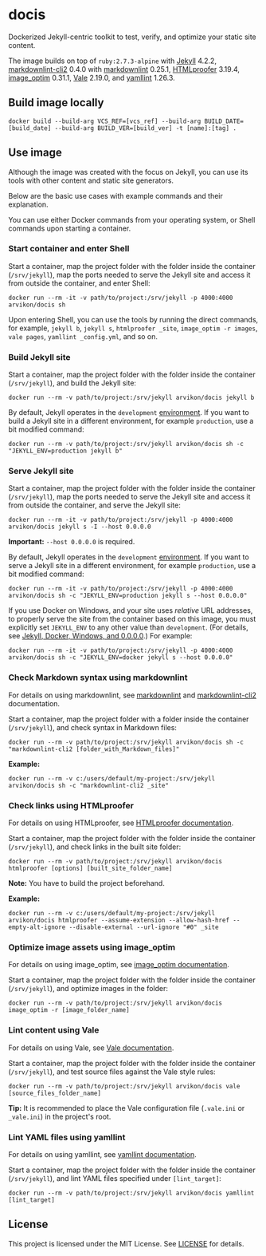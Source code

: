 # docis

Dockerized Jekyll-centric toolkit to test,
verify, and optimize your static site content.

The image builds on top of `ruby:2.7.3-alpine` with
[Jekyll](https://jekyllrb.com/) 4.2.2,
[markdownlint-cli2](https://github.com/DavidAnson/markdownlint-cli2) 0.4.0
with [markdownlint](https://github.com/DavidAnson/markdownlint) 0.25.1,
[HTMLproofer](https://github.com/gjtorikian/html-proofer) 3.19.4,
[image_optim](https://github.com/toy/image_optim) 0.31.1,
[Vale](https://github.com/errata-ai/vale) 2.19.0, and
[yamllint](https://github.com/adrienverge/yamllint) 1.26.3.

## Build image locally

```console
docker build --build-arg VCS_REF=[vcs_ref] --build-arg BUILD_DATE=[build_date] --build-arg BUILD_VER=[build_ver] -t [name]:[tag] .
```

## Use image

Although the image was created with the focus on Jekyll, you can
use its tools with other content and static site generators.

Below are the basic use cases with example commands and their explanation.

You can use either Docker commands from your operating system,
or Shell commands upon starting a container.

### Start container and enter Shell

Start a container, map the project folder with the folder inside the
container (`/srv/jekyll`), map the ports needed to serve the Jekyll
site and access it from outside the container, and enter Shell:

```console
docker run --rm -it -v path/to/project:/srv/jekyll -p 4000:4000 arvikon/docis sh
```

Upon entering Shell, you can use the tools by running the direct
commands, for example, `jekyll b`, `jekyll s`, `htmlproofer _site`,
`image_optim -r images`, `vale pages`, `yamllint _config.yml`, and so on.

### Build Jekyll site

Start a container, map the project folder with the folder inside
the container (`/srv/jekyll`), and build the Jekyll site:

```console
docker run --rm -v path/to/project:/srv/jekyll arvikon/docis jekyll b
```

By default, Jekyll operates in the `development`
[environment](https://jekyllrb.com/docs/configuration/environments/).
If you want to build a Jekyll site in a different environment,
for example `production`, use a bit modified command:

```console
docker run --rm -v path/to/project:/srv/jekyll arvikon/docis sh -c "JEKYLL_ENV=production jekyll b"
```

### Serve Jekyll site

Start a container, map the project folder with the folder inside the
container (`/srv/jekyll`), map the ports needed to serve the Jekyll site
and access it from outside the container, and serve the Jekyll site:

```console
docker run --rm -it -v path/to/project:/srv/jekyll -p 4000:4000 arvikon/docis jekyll s -I --host 0.0.0.0
```

**Important:** `--host 0.0.0.0` is required.

By default, Jekyll operates in the `development`
[environment](https://jekyllrb.com/docs/configuration/environments/).
If you want to serve a Jekyll site in a different environment,
for example `production`, use a bit modified command:

```console
docker run --rm -it -v path/to/project:/srv/jekyll -p 4000:4000 arvikon/docis sh -c "JEKYLL_ENV=production jekyll s --host 0.0.0.0"
```

If you use Docker on Windows, and your site uses _relative_ URL addresses,
to properly serve the site from the container based on this image,
you must explicitly set `JEKYLL_ENV` to any other value than `development`.
(For details, see [Jekyll, Docker, Windows, and 0.0.0.0](https://tonyho.net/jekyll-docker-windows-and-0-0-0-0/).)
For example:

```console
docker run --rm -it -v path/to/project:/srv/jekyll -p 4000:4000 arvikon/docis sh -c "JEKYLL_ENV=docker jekyll s --host 0.0.0.0"
```

### Check Markdown syntax using markdownlint

For details on using markdownlint, see
[markdownlint](https://github.com/DavidAnson/markdownlint) and
[markdownlint-cli2](https://github.com/DavidAnson/markdownlint-cli2)
documentation.

Start a container, map the project folder with a folder inside the
container (`/srv/jekyll`), and check syntax in Markdown files:

```console
docker run --rm -v path/to/project:/srv/jekyll arvikon/docis sh -c "markdownlint-cli2 [folder_with_Markdown_files]"
```

**Example:**

```console
docker run --rm -v c:/users/default/my-project:/srv/jekyll arvikon/docis sh -c "markdownlint-cli2 _site"
```

### Check links using HTMLproofer

For details on using HTMLproofer,
see [HTMLproofer documentation](https://github.com/gjtorikian/html-proofer/).

Start a container, map the project folder with the folder inside the
container (`/srv/jekyll`), and check links in the built site folder:

```console
docker run --rm -v path/to/project:/srv/jekyll arvikon/docis htmlproofer [options] [built_site_folder_name]
```

**Note:** You have to build the project beforehand.

**Example:**

```console
docker run --rm -v c:/users/default/my-project:/srv/jekyll arvikon/docis htmlproofer --assume-extension --allow-hash-href --empty-alt-ignore --disable-external --url-ignore "#0" _site
```

### Optimize image assets using image_optim

For details on using image_optim,
see [image_optim documentation](https://github.com/toy/image_optim/).

Start a container, map the project folder with the folder inside the
container (`/srv/jekyll`), and optimize images in the folder:

```console
docker run --rm -v path/to/project:/srv/jekyll arvikon/docis image_optim -r [image_folder_name]
```

### Lint content using Vale

For details on using Vale,
see [Vale documentation](https://vale.sh/docs/vale-cli/installation/).

Start a container, map the project folder with the folder inside the
container (`/srv/jekyll`), and test source files against the Vale style rules:

```console
docker run --rm -v path/to/project:/srv/jekyll arvikon/docis vale [source_files_folder_name]
```

**Tip:** It is recommended to place the Vale configuration
file (`.vale.ini` or `_vale.ini`) in the project's root.

### Lint YAML files using yamllint

For details on using yamllint,
see [yamllint documentation](https://yamllint.readthedocs.io/).

Start a container, map the project folder with the folder inside the
container (`/srv/jekyll`), and lint YAML files specified under `[lint_target]`:

```console
docker run --rm -v path/to/project:/srv/jekyll arvikon/docis yamllint [lint_target]
```

## License

This project is licensed under the MIT License.
See [LICENSE](https://github.com/arvikon/docis-docker/blob/master/LICENSE)
for details.
